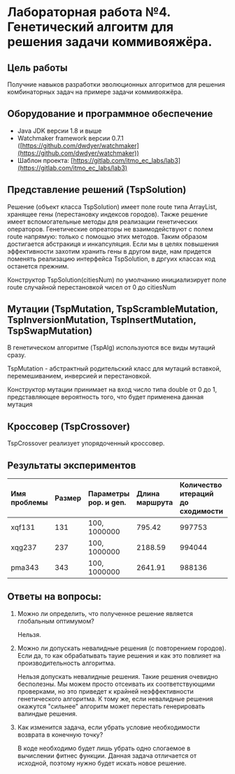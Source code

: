 # Лабораторная работа №4. Генетический алгоитм для решения задачи коммивояжёра.

## Цель работы
Получние навыков разработки эволюционных алгоритмов для решения комбинаторных задач на примере задачи коммивояжёра.

<!-- 
## Задачи
* Реализовать Tsp
 -->

## Оборудование и программное обеспечение
- Java JDK версии 1.8 и выше
- Watchmaker framework версии 0.7.1 ([https://github.com/dwdyer/watchmaker](https://github.com/dwdyer/watchmaker))
- Шаблон проекта: [https://gitlab.com/itmo_ec_labs/lab3](https://gitlab.com/itmo_ec_labs/lab3)


## Представление решений (TspSolution)
Решение (объект класса TspSolution) имеет поле route типа ArrayList<Integer>, хранящее гены (перестановку индексов городов). Также решение имеет вспомогательные методы для реализации генетических операторов. Генетические опреаторы не взаимодействуют с полем route напрямую: только с помощью этих методов. Таким образом достигается абстракиця и инкапсуляция. Если мы в целях повышения эффективности захотим хранить гены в другом виде, нам придется поменять реализацию интерфейса TspSolution, в дргуих классах код останется прежним.
<br>

Конструктор TspSolution(citiesNum) по умолчанию инициализирует поле route случайной перестановкой чисел от 0 до citiesNum

## Мутации (TspMutation, TspScrambleMutation, TspInversionMutation, TspInsertMutation, TspSwapMutation)

В генетическом алгоритме (TspAlg) используются все виды мутаций сразу.

TspMutation - абстрактный родительский класс для мутаций вставкой, перемешиванием, инверсией и перестановкой.

Конструктор мутации принимает на вход число типа double от 0 до 1, представляющее вероятность того, что будет применена данная мутация

## Кроссовер (TspCrossover)

TspCrossover реализует упорядоченный кроссовер.

<!-- 
дополнить кроссовер
-->

<!--
Пояснить за параметры
-->

## Результаты экспериментов

| Имя проблемы | Размер | Параметры pop. и gen. | Длина маршрута | Количество итераций до сходимости | Оптимальный маршрут |
| :----------- | :----- | :-------------------- | :------------- | :-------------------------------- | :------------------ |
| xqf131       | 131    | 100, 1000000          | 795.42         | 997753                            | 564                 |
| xqg237       | 237    | 100, 1000000          | 2188.59        | 994044                            | 1019                |
| pma343       | 343    | 100, 1000000          | 2641.91        | 988136                            | 1368                |


## Ответы на вопросы:

1. Можно ли определить, что полученное решение является глобальным оптимумом?

    Нельзя.

2. Можно ли допускать невалидные решения (с повторением городов). Если да, то как обрабатывать тауие решения и как это повлияет на производительность алгоритма.

    Нельзя допускать невалидные решения. Такие решения очевидно бесполезны. Мы можем просто отсеивать их соответствующими проверками, но это приведет к крайней неэффективности генетического алгоритма. К тому же, если невалидные решения окажутся "сильнее" алгоритм может перестать генерировать валиндые решения.

3. Как изменится задача, если убрать условие необходимости возврата в конечную точку?

    В коде необходимо будет лишь убрать одно слогаемое в вычислении фитнес функции. Данная задача отличается от исходной, поэтому нужно будет искать новое решение.